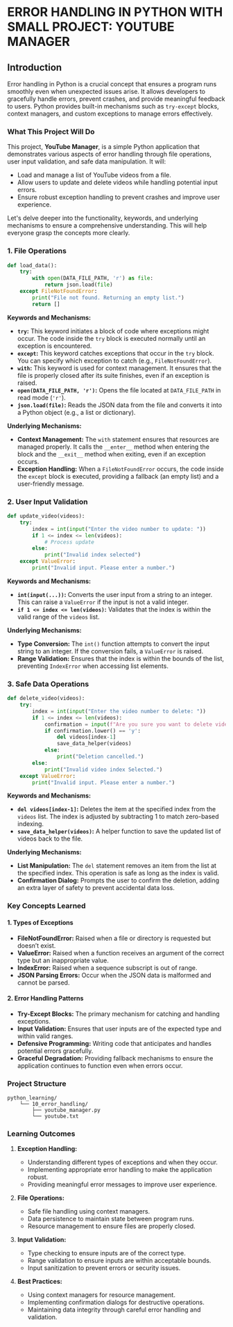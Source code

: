 # ERROR HANDLING IN PYTHON WITH SMALL PROJECT: YOUTUBE MANAGER

## Introduction

Error handling in Python is a crucial concept that ensures a program runs smoothly even when unexpected issues arise. It allows developers to gracefully handle errors, prevent crashes, and provide meaningful feedback to users. Python provides built-in mechanisms such as `try-except` blocks, context managers, and custom exceptions to manage errors effectively.

### What This Project Will Do

This project, **YouTube Manager**, is a simple Python application that demonstrates various aspects of error handling through file operations, user input validation, and safe data manipulation. It will:
- Load and manage a list of YouTube videos from a file.
- Allow users to update and delete videos while handling potential input errors.
- Ensure robust exception handling to prevent crashes and improve user experience.

Let's delve deeper into the functionality, keywords, and underlying mechanisms to ensure a comprehensive understanding. This will help everyone grasp the concepts more clearly.

### 1. File Operations

```python
def load_data():
    try:
        with open(DATA_FILE_PATH, 'r') as file:
            return json.load(file)
    except FileNotFoundError:
        print("File not found. Returning an empty list.")
        return []
```

**Keywords and Mechanisms:**

- **`try`:** This keyword initiates a block of code where exceptions might occur. The code inside the `try` block is executed normally until an exception is encountered.
- **`except`:** This keyword catches exceptions that occur in the `try` block. You can specify which exception to catch (e.g., `FileNotFoundError`).
- **`with`:** This keyword is used for context management. It ensures that the file is properly closed after its suite finishes, even if an exception is raised.
- **`open(DATA_FILE_PATH, 'r')`:** Opens the file located at `DATA_FILE_PATH` in read mode (`'r'`).
- **`json.load(file)`:** Reads the JSON data from the file and converts it into a Python object (e.g., a list or dictionary).

**Underlying Mechanisms:**

- **Context Management:** The `with` statement ensures that resources are managed properly. It calls the `__enter__` method when entering the block and the `__exit__` method when exiting, even if an exception occurs.
- **Exception Handling:** When a `FileNotFoundError` occurs, the code inside the `except` block is executed, providing a fallback (an empty list) and a user-friendly message.

### 2. User Input Validation

```python
def update_video(videos):
    try:
        index = int(input("Enter the video number to update: "))
        if 1 <= index <= len(videos):
            # Process update
        else:
            print("Invalid index selected")
    except ValueError:
        print("Invalid input. Please enter a number.")
```

**Keywords and Mechanisms:**

- **`int(input(...))`:** Converts the user input from a string to an integer. This can raise a `ValueError` if the input is not a valid integer.
- **`if 1 <= index <= len(videos)`:** Validates that the index is within the valid range of the `videos` list.

**Underlying Mechanisms:**

- **Type Conversion:** The `int()` function attempts to convert the input string to an integer. If the conversion fails, a `ValueError` is raised.
- **Range Validation:** Ensures that the index is within the bounds of the list, preventing `IndexError` when accessing list elements.

### 3. Safe Data Operations

```python
def delete_video(videos):
    try:
        index = int(input("Enter the video number to delete: "))
        if 1 <= index <= len(videos):
            confirmation = input(f"Are you sure you want to delete video {index}? (y/n): ")
            if confirmation.lower() == 'y':
                del videos[index-1]
                save_data_helper(videos)
            else:
                print("Deletion cancelled.")
        else:
            print("Invalid video index Selected.")
    except ValueError:
        print("Invalid input. Please enter a number.")
```

**Keywords and Mechanisms:**

- **`del videos[index-1]`:** Deletes the item at the specified index from the `videos` list. The index is adjusted by subtracting 1 to match zero-based indexing.
- **`save_data_helper(videos)`:** A helper function to save the updated list of videos back to the file.

**Underlying Mechanisms:**

- **List Manipulation:** The `del` statement removes an item from the list at the specified index. This operation is safe as long as the index is valid.
- **Confirmation Dialog:** Prompts the user to confirm the deletion, adding an extra layer of safety to prevent accidental data loss.

### Key Concepts Learned

#### 1. Types of Exceptions

- **FileNotFoundError:** Raised when a file or directory is requested but doesn’t exist.
- **ValueError:** Raised when a function receives an argument of the correct type but an inappropriate value.
- **IndexError:** Raised when a sequence subscript is out of range.
- **JSON Parsing Errors:** Occur when the JSON data is malformed and cannot be parsed.

#### 2. Error Handling Patterns

- **Try-Except Blocks:** The primary mechanism for catching and handling exceptions.
- **Input Validation:** Ensures that user inputs are of the expected type and within valid ranges.
- **Defensive Programming:** Writing code that anticipates and handles potential errors gracefully.
- **Graceful Degradation:** Providing fallback mechanisms to ensure the application continues to function even when errors occur.

### Project Structure

```
python_learning/
    └── 10_error_handling/
        ├── youtube_manager.py
        └── youtube.txt
```

### Learning Outcomes

1. **Exception Handling:**
   - Understanding different types of exceptions and when they occur.
   - Implementing appropriate error handling to make the application robust.
   - Providing meaningful error messages to improve user experience.

2. **File Operations:**
   - Safe file handling using context managers.
   - Data persistence to maintain state between program runs.
   - Resource management to ensure files are properly closed.

3. **Input Validation:**
   - Type checking to ensure inputs are of the correct type.
   - Range validation to ensure inputs are within acceptable bounds.
   - Input sanitization to prevent errors or security issues.

4. **Best Practices:**
   - Using context managers for resource management.
   - Implementing confirmation dialogs for destructive operations.
   - Maintaining data integrity through careful error handling and validation.

